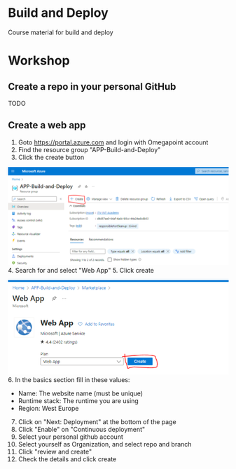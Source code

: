 # Build and Deploy
Course material for build and deploy

# Workshop
## Create a repo in your personal GitHub
TODO
## Create a web app
1. Goto https://portal.azure.com and login with Omegapoint account
2. Find the resource group "APP-Build-and-Deploy"
3. Click the create button 

![alt text](Resources/new_resource.PNG?raw=true)
4. Search for and select "Web App"
5. Click create

![alt text](Resources/new_app.PNG?raw=true)
6. In the basics section fill in these values:
- Name: The website name (must be unique)
- Runtime stack: The runtime you are using
- Region: West Europe

7. Click on "Next: Deployment" at the bottom of the page
8. Click "Enable" on "Continuous deployment"
9. Select your personal github account
10. Select yourself as Organization, and select repo and branch
11. Click "review and create"
12. Check the details and click create
